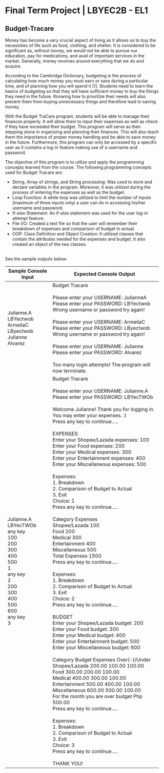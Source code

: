 # Final Term Project | LBYEC2B - EL1

## Budget-Tracare

Money has become a very crucial aspect of living as it allows us to buy the necessities of life such as food, clothing, and shelter. It is considered to be significant as, without money, we would not be able to pursue our education, pay for medications, and avail of important services in the market. Generally, money revolves around everything that we do and acquire. 

According to the Cambridge Dictionary, budgeting is the process of calculating how much money you must earn or save during a particular time, and of planning how you will spend it [1]. Students need to learn the basics of budgeting so that they will have sufficient money to buy the things they need in the future. Knowing how to prioritize their needs will also prevent them from buying unnecessary things and therefore lead to saving money. 

With the Budget TraCare program, students will be able to manage their finances properly. It will allow them to input their expenses as well as check if they have exceeded their budget. This program will serve as their stepping stone in organizing and planning their finances. This will also teach them the importance of proper money handling and be able to save money in the future. Furthermore, this program can only be accessed by a specific user as it contains a log-in feature making use of a username and password. <br>

The objective of this program is to utilize and apply the programming concepts learned from the course. The following programming concepts used for Budget Tracare are: <br>
* String, Array of strings, and String processing: Was used to store and declare variables in the program. Moreover, it was utilized during the process of entering the expenses as well as the budget. <br>
* Loop Function: A while loop was utilized to limit the number of inputs (maximum of three inputs only) a user can do in accessing his/her username and password. <br>
* If-else Statement: An if-else statement was used for the user log-in attempt feature. <br>
* File I/O: Created a text file so that the user will remember their breakdown of expenses and comparison of budget to actual. <br>
* OOP: Class Definition and Object Creation: It utilized classes that contain the attributes needed for the expenses and budget.  It also created an object of the two classes. <br> <br>

See the sample outputs below:

| Sample Console Input | Expected Console Output                                                                                                                                                                                                     |
| -------------------- | --------------------------------------------------------------------------------------------------------------------------------------------------------------------------------------------------------------------------- |
| Julianne.A <br>LBYectwob<br>ArmeilaC <br>LByectwob<br>Julianne <br>Alvarez            | Budget Tracare<br><br>Please enter your USERNAME: JulianneA<br>Please enter your PASSWORD: LBYectwob<br>Wrong username or password try again!<br><br>Please enter your USERNAME: ArmeilaC<br>Please enter your PASSWORD: LByectwob<br>Wrong username or password try again!<br><br>Please enter your USERNAME: Julianne<br>Please enter your PASSWORD: Alvarez<br><br>Too many login attempts! The program will now terminate.                                         |
| Julianne.A <br>LBYecTWOb <br>any key<br>100 <br>200 <br>300 <br>400 <br>500 <br>1<br>any key <br>2 <br>200 <br>300 <br>400 <br>500 <br>600 <br>any key<br>3              | Budget Tracare<br><br>Please enter your USERNAME: Julianne.A<br>Please enter your PASSWORD: LBYecTWOb<br><br>Welcome Julianne! Thank you for logging in. You may enter your expenses. :)<br>Press any key to continue.....<br><br>EXPENSES<br>Enter your Shopee/Lazada expenses: 100<br>Enter your Food expenses: 200<br>Enter your Medical expenses: 300<br>Enter your Entertainment expenses: 400<br>Enter your Miscellaneous expenses: 500<br><br>Expenses:<br>1. Breakdown<br>2. Comparison of Budget to Actual<br>3. Exit<br>Choice: 1<br>Press any key to continue.....<br><br>Category   Expenses<br>Shopee/Lazada   100<br>Food   200<br>Medical   300<br>Entertainment   400<br>Miscellaneous   500<br>Total Expenses   1500<br>Press any key to continue.....<br><br>Expenses:<br>1. Breakdown<br>2. Comparison of Budget to Actual<br>3. Exit<br>Choice: 2<br>Press any key to continue.....<br><br>BUDGET<br>Enter your Shopee/Lazada budget: 200<br>Enter your Food budget: 300<br>Enter your Medical budget: 400<br>Enter your Entertainment budget: 500<br>Enter your Miscellaneous budget: 600<br><br>Category   Budget   Expenses   Over(-)/Under<br>Shopee/Lazada   200.00   100.00   100.00<br>Food   300.00   200.00   100.00<br>Medical   400.00   300.00   100.00<br>Entertainment   500.00   400.00   100.00<br>Miscellaneous   600.00   500.00   100.00<br>For the month you are over budget    Php 500.00<br>Press any key to continue.....<br><br>Expenses:<br>1. Breakdown<br>2. Comparison of Budget to Actual<br>3. Exit<br>Choice: 3<br>Press any key to continue.....<br><br>THANK YOU! |
